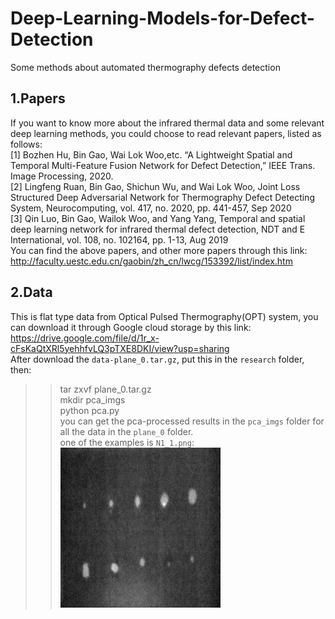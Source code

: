 # Deep-Learning-Models-for-Defect-Detection  
Some methods about automated thermography defects detection  
## 1.Papers  
If you want to know more about the infrared thermal data and some relevant deep learning methods, you could choose to read relevant papers, listed as follows:  
[1] Bozhen Hu, Bin Gao, Wai Lok Woo,etc. “A Lightweight Spatial and Temporal Multi-Feature Fusion Network for Defect Detection,” IEEE Trans. Image Processing, 2020.   
[2]  Lingfeng Ruan,  Bin Gao,  Shichun Wu,  and  Wai Lok Woo,  Joint Loss Structured Deep Adversarial Network for Thermography Defect Detecting System, Neurocomputing, vol. 417, no. 2020, pp. 441-457, Sep 2020  
[3] Qin Luo,  Bin Gao,  Wailok Woo,  and  Yang Yang,  Temporal and spatial deep learning network for infrared thermal defect detection, NDT and E International, vol. 108, no. 102164, pp. 1-13, Aug 2019  
You can find the above papers, and other more papers through this link:  http://faculty.uestc.edu.cn/gaobin/zh_cn/lwcg/153392/list/index.htm  
## 2.Data  
This is flat type data from Optical Pulsed Thermography(OPT) system, you can download it through Google cloud storage by this link:
https://drive.google.com/file/d/1r_x-cFsKaQtXRl5yehhfvLQ3pTXE8DKI/view?usp=sharing  
After download the `data-plane_0.tar.gz`, put this in the `research` folder, then:   
>>tar zxvf plane_0.tar.gz  
>>mkdir pca_imgs   
>>python pca.py  
you can get the pca-processed results in the `pca_imgs` folder for all the data in the `plane_0` folder.  
one of the examples is `N1_1.png`:  
![](https://github.com/bozhenhhu/Deep-Learning-Models-for-Defect-Detection/blob/main/N1_1.png)


